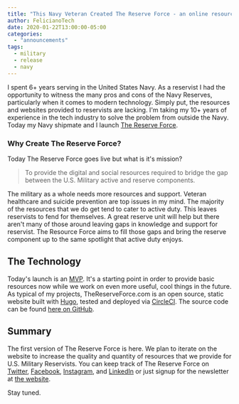 ```yaml
---
title: "This Navy Veteran Created The Reserve Force - an online resource for reservists"
author: FelicianoTech
date: 2020-01-22T13:00:00-05:00
categories:
  - "announcements"
tags:
  - military
  - release
  - navy
---
```


I spent 6+ years serving in the United States Navy.
As a reservist I had the opportunity to witness the many pros and cons of the Navy Reserves, particularly when it comes to modern technology.
Simply put, the resources and websites provided to reservists are lacking.
I'm taking my 10+ years of experience in the tech industry to solve the problem from outside the Navy.
Today my Navy shipmate and I launch [The Reserve Force][trf].

<!--more-->

### Why Create The Reserve Force?

Today The Reserve Force goes live but what is it's mission?

> To provide the digital and social resources required to bridge the gap between the U.S. Military active and reserve components.

The military as a whole needs more resources and support.
Veteran healthcare and suicide prevention are top issues in my mind.
The majority of the resources that we do get tend to cater to active duty.
This leaves reservists to fend for themselves.
A great reserve unit will help but there aren't many of those around leaving gaps in knowledge and support for reservist.
The Resource Force aims to fill those gaps and bring the reserve component up to the same spotlight that active duty enjoys.


## The Technology

Today's launch is an [MVP](https://en.wikipedia.org/wiki/Minimum_viable_product).
It's a starting point in order to provide basic resources now while we work on even more useful, cool things in the future.
As typical of my projects, TheReserveForce.com is an open source, static website built with [Hugo](https://gohugo.io/), tested and deployed via [CircleCI](https://circleci.com/).
The source code can be found [here on GitHub](https://github.com/thereserveforce/www.thereserveforce.com).


## Summary

The first version of The Reserve Force is here.
We plan to iterate on the website to increase the quality and quantity of resources that we provide for U.S. Military Reservists.
You can keep track of The Reserve Force on [Twitter](https://twitter.com/thereserveforce), [Facebook](https://facebook.com/thereserveforce), [Instagram](https://instagram.com/thereserveforce), and [LinkedIn](https://linkedin.com/company/thereserveforce) or just signup for the newsletter at [the website][trf].

Stay tuned.



[trf]: https://www.thereserveforce.com
